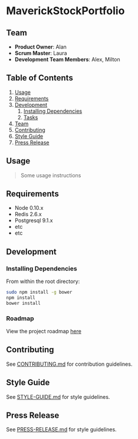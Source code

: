 # MaverickStockPortfolio

## Team

  - __Product Owner__: Alan
  - __Scrum Master__: Laura
  - __Development Team Members__: Alex, Milton

## Table of Contents

1. [Usage](#Usage)
1. [Requirements](#requirements)
1. [Development](#development)
    1. [Installing Dependencies](#installing-dependencies)
    1. [Tasks](#Roadmap)
1. [Team](#team)
1. [Contributing](#contributing)
1. [Style Guide](#style-guide)
1. [Press Release](#press-release)


## Usage

> Some usage instructions

## Requirements

- Node 0.10.x
- Redis 2.6.x
- Postgresql 9.1.x
- etc
- etc

## Development

### Installing Dependencies

From within the root directory:

```sh
sudo npm install -g bower
npm install
bower install
```

### Roadmap

View the project roadmap [here](https://trello.com/b/wWSvfUdm)


## Contributing

See [CONTRIBUTING.md](CONTRIBUTING.md) for contribution guidelines.

## Style Guide

See [STYLE-GUIDE.md](STYLE-GUIDE.md) for style guidelines.

## Press Release

See [PRESS-RELEASE.md](PRESS-RELEASE.md) for style guidelines.